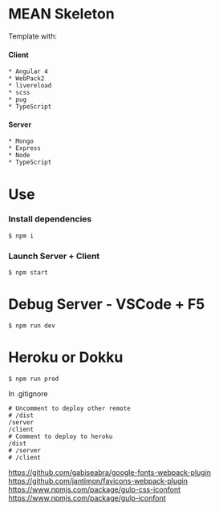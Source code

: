 # MEAN Skeleton
Template with:
#### Client
	* Angular 4
	* WebPack2
	* livereload
	* scss
	* pug
	* TypeScript
#### Server
	* Mongo
	* Express
	* Node
	* TypeScript

# Use
### Install dependencies
```shell
$ npm i
```
### Launch Server + Client
```shell
$ npm start
```

# Debug Server - VSCode + F5
```shell
$ npm run dev
```
# Heroku or Dokku
```shell
$ npm run prod
```

In .gitignore
```
# Uncomment to deploy other remote
# /dist
/server
/client
# Comment to deploy to heroku
/dist
# /server
# /client
```

https://github.com/gabiseabra/google-fonts-webpack-plugin
https://github.com/jantimon/favicons-webpack-plugin
https://www.npmjs.com/package/gulp-css-iconfont
https://www.npmjs.com/package/gulp-iconfont

